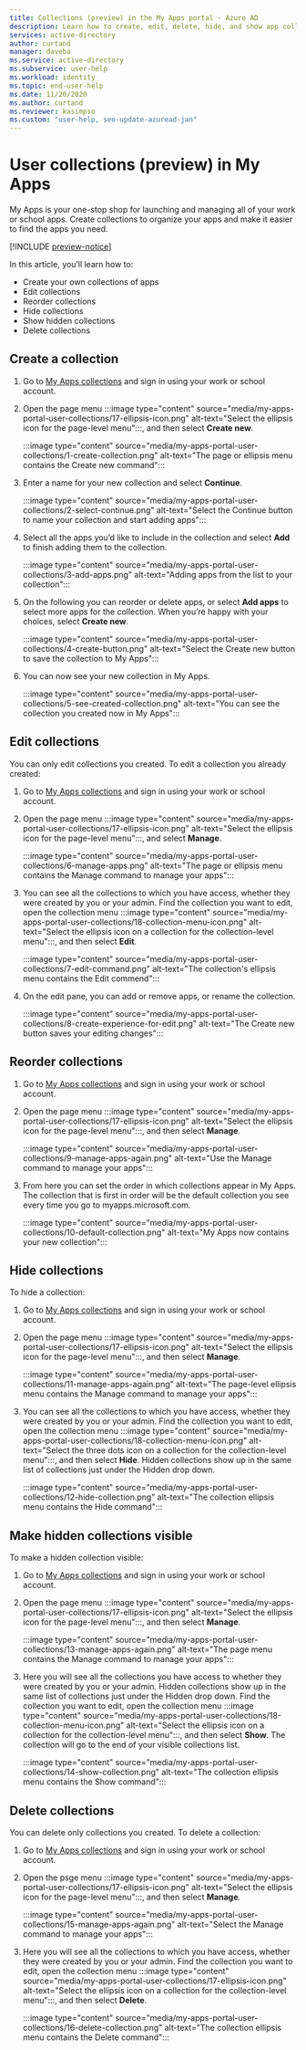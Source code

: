 ```yaml
---
title: Collections (preview) in the My Apps portal - Azure AD
description: Learn how to create, edit, delete, hide, and show app collections in My Apps.
services: active-directory
author: curtand
manager: daveba
ms.service: active-directory
ms.subservice: user-help
ms.workload: identity
ms.topic: end-user-help
ms.date: 11/20/2020
ms.author: curtand
ms.reviewer: kasimpso
ms.custom: "user-help, seo-update-azuread-jan"
---
```



# User collections (preview) in My Apps

My Apps is your one-stop shop for launching and managing all of your work or school apps. Create collections to organize your apps and make it easier to find the apps you need.

[!INCLUDE [preview-notice](../../../includes/active-directory-end-user-my-apps-and-workspaces.md)]

In this article, you’ll learn how to:

- Create your own collections of apps
- Edit collections
- Reorder collections
- Hide collections
- Show hidden collections
- Delete collections

## Create a collection

1. Go to [My Apps collections](https://myapplications.microsoft.com/?endUserCollections) and sign in using your work or school account.
1. Open the page menu :::image type="content" source="media/my-apps-portal-user-collections/17-ellipsis-icon.png" alt-text="Select the ellipsis icon for the page-level menu":::, and then select **Create new**.  

    :::image type="content" source="media/my-apps-portal-user-collections/1-create-collection.png" alt-text="The page or ellipsis menu contains the Create new command":::

1. Enter a name for your new collection and select **Continue**.

    :::image type="content" source="media/my-apps-portal-user-collections/2-select-continue.png" alt-text="Select the Continue button to name your collection and start adding apps":::

1. Select all the apps you’d like to include in the collection and select **Add** to finish adding them to the collection.  

    :::image type="content" source="media/my-apps-portal-user-collections/3-add-apps.png" alt-text="Adding apps from the list to your collection":::

1. On the following you can reorder or delete apps, or select **Add apps** to select more apps for the collection. When you’re happy with your choices, select **Create new**.  

    :::image type="content" source="media/my-apps-portal-user-collections/4-create-button.png" alt-text="Select the Create new button to save the collection to My Apps":::

1. You can now see your new collection in My Apps.

    :::image type="content" source="media/my-apps-portal-user-collections/5-see-created-collection.png" alt-text="You can see the collection you created now in My Apps":::

## Edit collections

You can only edit collections you created. To edit a collection you already created:

1. Go to [My Apps collections](https://myapplications.microsoft.com/?endUserCollections) and sign in using your work or school account.
1. Open the page menu :::image type="content" source="media/my-apps-portal-user-collections/17-ellipsis-icon.png" alt-text="Select the ellipsis icon for the page-level menu":::, and select **Manage**.  

    :::image type="content" source="media/my-apps-portal-user-collections/6-manage-apps.png" alt-text="The page or ellipsis menu contains the Manage command to manage your apps":::

1. You can see all the collections to which you have access, whether they were created by you or your admin. Find the collection you want to edit, open the collection menu :::image type="content" source="media/my-apps-portal-user-collections/18-collection-menu-icon.png" alt-text="Select the ellipsis icon on a collection for the collection-level menu":::, and then select **Edit**.

    :::image type="content" source="media/my-apps-portal-user-collections/7-edit-command.png" alt-text="The collection's ellipsis menu contains the Edit commend":::

1. On the edit pane, you can add or remove apps, or rename the collection.  

    :::image type="content" source="media/my-apps-portal-user-collections/8-create-experience-for-edit.png" alt-text="The Create new button saves your editing changes":::

## Reorder collections

1. Go to [My Apps collections](https://myapplications.microsoft.com/?endUserCollections) and sign in using your work or school account.
1. Open the page menu :::image type="content" source="media/my-apps-portal-user-collections/17-ellipsis-icon.png" alt-text="Select the ellipsis icon for the page-level menu":::, and then select **Manage**.  

    :::image type="content" source="media/my-apps-portal-user-collections/9-manage-apps-again.png" alt-text="Use the Manage command to manage your apps":::

1. From here you can set the order in which collections appear in My Apps. The collection that is first in order will be the default collection you see every time you go to myapps.microsoft.com.  

    :::image type="content" source="media/my-apps-portal-user-collections/10-default-collection.png" alt-text="My Apps now contains your new collection":::

## Hide collections

To hide a collection:

1. Go to [My Apps collections](https://myapplications.microsoft.com/?endUserCollections) and sign in using your work or school account.
1. Open the page menu :::image type="content" source="media/my-apps-portal-user-collections/17-ellipsis-icon.png" alt-text="Select the ellipsis icon for the page-level menu":::, and then select **Manage**.

    :::image type="content" source="media/my-apps-portal-user-collections/11-manage-apps-again.png" alt-text="The page-level ellipsis menu contains the Manage command to manage your apps":::

1. You can see all the collections to which you have access, whether they were created by you or your admin. Find the collection you want to edit, open the collection menu :::image type="content" source="media/my-apps-portal-user-collections/18-collection-menu-icon.png" alt-text="Select the three dots icon on a collection for the collection-level menu":::, and then select **Hide**. Hidden collections show up in the same list of collections just under the Hidden drop down.  

    :::image type="content" source="media/my-apps-portal-user-collections/12-hide-collection.png" alt-text="The collection ellipsis menu contains the Hide command":::

## Make hidden collections visible

To make a hidden collection visible:

1. Go to [My Apps collections](https://myapplications.microsoft.com/?endUserCollections) and sign in using your work or school account.
1. Open the page menu :::image type="content" source="media/my-apps-portal-user-collections/17-ellipsis-icon.png" alt-text="Select the ellipsis icon for the page-level menu":::, and then select **Manage**.

    :::image type="content" source="media/my-apps-portal-user-collections/13-manage-apps-again.png" alt-text="The page menu contains the Manage command to manage your apps":::

1. Here you will see all the collections you have access to whether they were created by you or your admin. Hidden collections show up in the same list of collections just under the Hidden drop down. Find the collection you want to edit, open the collection menu :::image type="content" source="media/my-apps-portal-user-collections/18-collection-menu-icon.png" alt-text="Select the ellipsis icon on a collection for the collection-level menu":::, and then select **Show**. The collection will go to the end of your visible collections list.

    :::image type="content" source="media/my-apps-portal-user-collections/14-show-collection.png" alt-text="The collection ellipsis menu contains the Show command":::

## Delete collections

You can delete only collections you created. To delete a collection:

1. Go to [My Apps collections](https://myapplications.microsoft.com/?endUserCollections) and sign in using your work or school account.
1. Open the psge menu :::image type="content" source="media/my-apps-portal-user-collections/17-ellipsis-icon.png" alt-text="Select the ellipsis icon for the page-level menu":::, and then select **Manage**.

    :::image type="content" source="media/my-apps-portal-user-collections/15-manage-apps-again.png" alt-text="Select the Manage command to manage your apps":::

1. Here you will see all the collections to which you have access, whether they were created by you or your admin. Find the collection you want to edit, open the collection menu :::image type="content" source="media/my-apps-portal-user-collections/17-ellipsis-icon.png" alt-text="Select the ellipsis icon on a collection for the collection-level menu":::, and then select **Delete**.  

    :::image type="content" source="media/my-apps-portal-user-collections/16-delete-collection.png" alt-text="The collection ellipsis menu contains the Delete command":::
